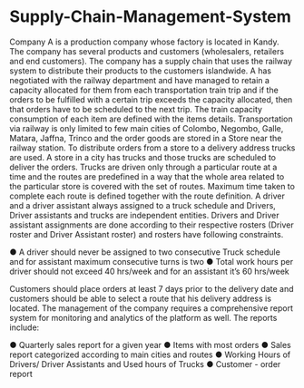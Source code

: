 # Supply-Chain-Management-System

Company A is a production company whose factory is located in Kandy. The company has
several products and customers (wholesalers, retailers and end customers). The company
has a supply chain that uses the railway system to distribute their products to the customers
islandwide.
A has negotiated with the railway department and have managed to retain a capacity allocated
for them from each transportation train trip and if the orders to be fulfilled with a certain trip
exceeds the capacity allocated, then that orders have to be scheduled to the next trip. The
train capacity consumption of each item are defined with the items details. Transportation via
railway is only limited to few main cities of Colombo, Negombo, Galle, Matara, Jaffna, Trinco
and the order goods are stored in a Store near the railway station.
To distribute orders from a store to a delivery address trucks are used. A store in a city has
trucks and those trucks are scheduled to deliver the orders. Trucks are driven only through a
particular route at a time and the routes are predefined in a way that the whole area related to
the particular store is covered with the set of routes. Maximum time taken to complete each
route is defined together with the route definition.
A driver and a driver assistant always assigned to a truck schedule and Drivers, Driver
assistants and trucks are independent entities. Drivers and Driver assistant assignments are
done according to their respective rosters (Driver roster and Driver Assistant roster) and
rosters have following constraints.

● A driver should never be assigned to two consecutive Truck schedule and for assistant
maximum consecutive turns is two
● Total work hours per driver should not exceed 40 hrs/week and for an assistant it’s 60
hrs/week


Customers should place orders at least 7 days prior to the delivery date and customers should
be able to select a route that his delivery address is located.
The management of the company requires a comprehensive report system for monitoring and
analytics of the platform as well. The reports include:

● Quarterly sales report for a given year
● Items with most orders
● Sales report categorized according to main cities and routes
● Working Hours of Drivers/ Driver Assistants and Used hours of Trucks
● Customer - order report 
